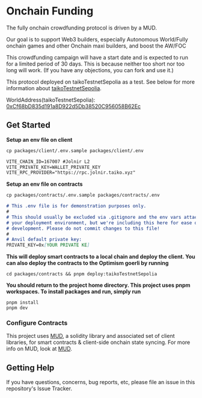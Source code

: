 # Onchain Funding

The fully onchain crowdfunding protocol is driven by a MUD.

Our goal is to support Web3 builders, especially Autonomous World/Fully onchain games and other Onchain maxi builders, and boost the AW/FOC

This crowdfunding campaign will have a start date and is expected to run for a limited period of 30 days. This is because neither too short nor too long will work. (If you have any objections, you can fork and use it.)

This protocol deployed on taikoTestnetSepolia as a test. See below for more information about [taikoTestnetSepolia](https://taiko.xyz/docs/guides/setup-your-wallet).

WorldAddress(taikoTestnetSepolia): [0xCf68bD835d191a8D922d5Db38520C956058B62Ec](https://explorer.jolnir.taiko.xyz/address/0xCf68bD835d191a8D922d5Db38520C956058B62Ec) 

## Get Started

**Setup an env file on client**

```markdown
cp packages/client/.env.sample packages/client/.env

```

```markdown
VITE_CHAIN_ID=167007 #Jolnir L2
VITE_PRIVATE_KEY=WALLET_PRIVATE_KEY
VITE_RPC_PROVIDER="https://rpc.jolnir.taiko.xyz"

```

**Setup an env file on contracts**

```markdown
cp packages/contracts/.env.sample packages/contracts/.env
```

```markdown
# This .env file is for demonstration purposes only.
#
# This should usually be excluded via .gitignore and the env vars attached to
# your deployment environment, but we're including this here for ease of local
# development. Please do not commit changes to this file!
#
# Anvil default private key:
PRIVATE_KEY=0x[YOUR PRIVATE KE]
```

**This will deploy smart contracts to a local chain and deploy the client. You can also deploy the contracts to the Optimism goerli by running**

```
cd packages/contracts && pnpm deploy:taikoTestnetSepolia

```

**You should return to the project home directory. This project uses pnpm workspaces. To install packages and run, simply run**

```
pnpm install
pnpm dev

```

### Configure Contracts

This project uses [MUD](https://mud.dev/), a solidity library and associated set of client libraries, for smart contracts & client-side onchain state syncing. For more info on MUD, look at [MUD](https://mud.dev/).

## Getting Help

If you have questions, concerns, bug reports, etc, please file an issue in this repository's Issue Tracker.
